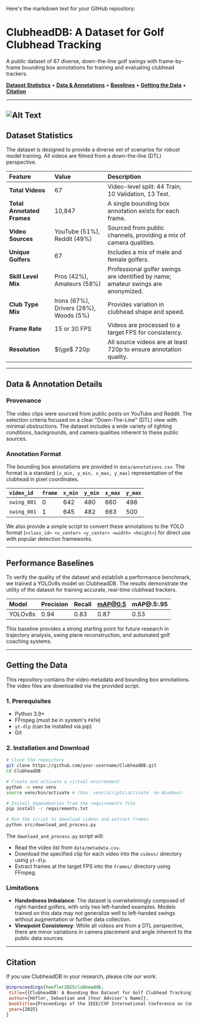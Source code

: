 Here's the markdown text for your GitHub repository:

# ClubheadDB: A Dataset for Golf Clubhead Tracking

A public dataset of 67 diverse, down-the-line golf swings with frame-by-frame bounding box annotations for training and evaluating clubhead trackers.

**[Dataset Statistics](https://www.google.com/search?q=%23dataset-statistics)** • **[Data & Annotations](https://www.google.com/search?q=%23data--annotation-details)** • **[Baselines](https://www.google.com/search?q=%23performance-baselines)** • **[Getting the Data](https://www.google.com/search?q=%23getting-the-data)** • **[Citation](https://www.google.com/search?q=%23citation)**

-----


![Alt Text](CulbheadDB/banner.gif)
-----

## Dataset Statistics

The dataset is designed to provide a diverse set of scenarios for robust model training. All videos are filmed from a down-the-line (DTL) perspective.

| Feature               | Value           | Description                                                                 |
| :-------------------- | :-------------- | :-------------------------------------------------------------------------- |
| **Total Videos** | 67              | Video-level split: 44 Train, 10 Validation, 13 Test.                        |
| **Total Annotated Frames** | 10,847          | A single bounding box annotation exists for each frame.                     |
| **Video Sources** | YouTube (51%), Reddit (49%) | Sourced from public channels, providing a mix of camera qualities.          |
| **Unique Golfers** | 67             | Includes a mix of male and female golfers.                                  |
| **Skill Level Mix** | Pros (42%), Amateurs (58%) | Professional golfer swings are identified by name; amateur swings are anonymized. |
| **Club Type Mix** | Irons (67%), Drivers (28%), Woods (5%) | Provides variation in clubhead shape and speed.                             |
| **Frame Rate** | 15 or 30 FPS    | Videos are processed to a target FPS for consistency.                       |
| **Resolution** | $\\ge$ 720p       | All source videos are at least 720p to ensure annotation quality.           |

-----

## Data & Annotation Details

### Provenance

The video clips were sourced from public posts on YouTube and Reddit. The selection criteria focused on a clear "Down-The-Line" (DTL) view with minimal obstructions. The dataset includes a wide variety of lighting conditions, backgrounds, and camera qualities inherent to these public sources.

### Annotation Format

The bounding box annotations are provided in `data/annotations.csv`. The format is a standard `[x_min, y_min, x_max, y_max]` representation of the clubhead in pixel coordinates.

| `video_id`  | `frame` | `x_min` | `y_min` | `x_max` | `y_max` |
| :---------- | :------ | :------ | :------ | :------ | :------ |
| `swing_001` | 0       | 642     | 480     | 660     | 498     |
| `swing_001` | 1       | 645     | 482     | 663     | 500     |

We also provide a simple script to convert these annotations to the YOLO format (`<class_id> <x_center> <y_center> <width> <height>`) for direct use with popular detection frameworks.

-----

## Performance Baselines

To verify the quality of the dataset and establish a performance benchmark, we trained a YOLOv8s model on ClubheadDB. The results demonstrate the utility of the dataset for training accurate, real-time clubhead trackers.

| Model   | Precision | Recall | mAP@0.5 | mAP@.5:.95 |
| :------ | :-------- | :----- | :------ | :-------- |
| YOLOv8s | 0.94      | 0.83   | 0.87    | 0.53      |

This baseline provides a strong starting point for future research in trajectory analysis, swing plane reconstruction, and automated golf coaching systems.

-----

## Getting the Data

This repository contains the video metadata and bounding box annotations. The video files are downloaded via the provided script.

### 1\. Prerequisites

  * Python 3.9+
  * FFmpeg (must be in system's `PATH`)
  * `yt-dlp` (can be installed via pip)
  * Git

### 2\. Installation and Download

```bash
# Clone the repository
git clone https://github.com/your-username/ClubheadDB.git
cd ClubheadDB

# Create and activate a virtual environment
python -m venv venv
source venv/bin/activate # (Use `venv\Scripts\activate` on Windows)

# Install dependencies from the requirements file
pip install -r requirements.txt

# Run the script to download videos and extract frames
python src/download_and_process.py
```

The `download_and_process.py` script will:

  * Read the video list from `data/metadata.csv`.
  * Download the specified clip for each video into the `videos/` directory using `yt-dlp`.
  * Extract frames at the target FPS into the `frames/` directory using FFmpeg.

### Limitations

  * **Handedness Imbalance**: The dataset is overwhelmingly composed of right-handed golfers, with only two left-handed examples. Models trained on this data may not generalize well to left-handed swings without augmentation or further data collection.
  * **Viewpoint Consistency**: While all videos are from a DTL perspective, there are minor variations in camera placement and angle inherent to the public data sources.

-----

## Citation

If you use ClubheadDB in your research, please cite our work:

```bibtex
@inproceedings{hoefler2025clubheaddb,
 title={{ClubheadDB: A Bounding Box Dataset for Golf Clubhead Tracking}},
 author={Höfler, Sebastian and [Your Advisor's Name]},
 booktitle={Proceedings of the IEEE/CVF International Conference on Computer Vision (ICCV) Workshops},
 year={2025}
}
```
